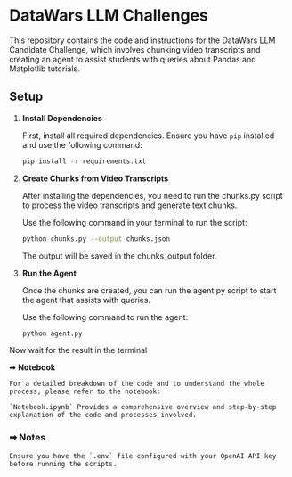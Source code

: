 # DataWars LLM Challenges

This repository contains the code and instructions for the DataWars LLM Candidate Challenge, which involves chunking video transcripts and creating an agent to assist students with queries about Pandas and Matplotlib tutorials.

## Setup

1. **Install Dependencies**

   First, install all required dependencies. Ensure you have `pip` installed and use the following command:

   ```bash
   pip install -r requirements.txt
   ```


2. **Create Chunks from Video Transcripts**

    After installing the dependencies, you need to run the chunks.py script to process the video transcripts and generate text chunks.

    Use the following command in your terminal to run the script:

      ```bash
   python chunks.py --output chunks.json
   ```
   The output will be saved in the chunks_output folder.



3. **Run the Agent**

    Once the chunks are created, you can run the agent.py script to start the agent that assists with queries.

    Use the following command to run the agent:

    ```bash
    python agent.py
    ```

Now wait for the result in the terminal



➡ **Notebook**

    For a detailed breakdown of the code and to understand the whole process, please refer to the notebook:

    `Notebook.ipynb` Provides a comprehensive overview and step-by-step explanation of the code and processes involved.


### ➡ Notes
    Ensure you have the `.env` file configured with your OpenAI API key before running the scripts.











